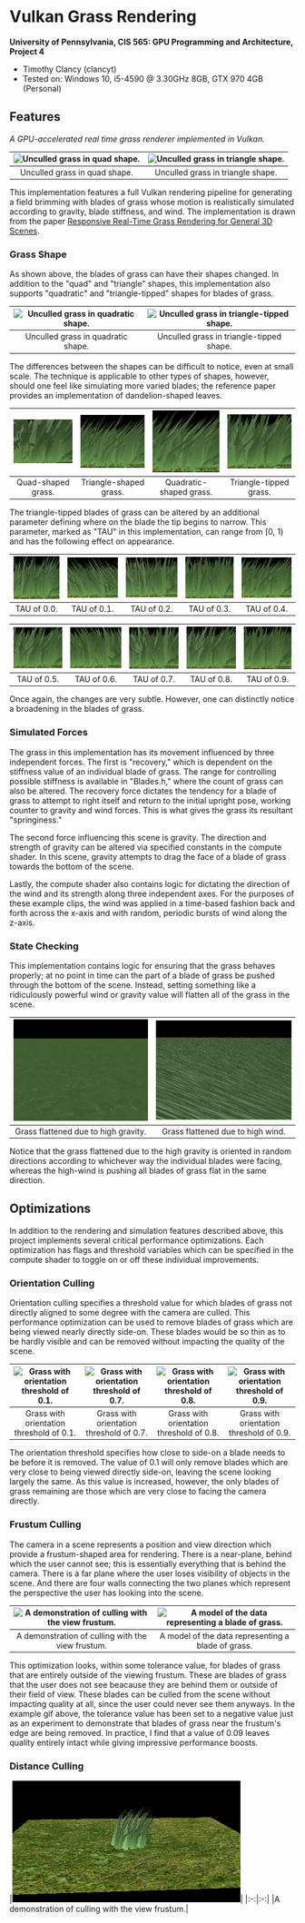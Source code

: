 Vulkan Grass Rendering
========================

**University of Pennsylvania, CIS 565: GPU Programming and Architecture, Project 4**
* Timothy Clancy (clancyt)
* Tested on: Windows 10, i5-4590 @ 3.30GHz 8GB, GTX 970 4GB (Personal)

## Features

*A GPU-accelerated real time grass renderer implemented in Vulkan.*

|![Unculled grass in quad shape.](img/grass_unculled_quad.gif)|![Unculled grass in triangle shape.](img/grass_unculled_tri.gif)|
|:-:|:-:|
|Unculled grass in quad shape.|Unculled grass in triangle shape.|

This implementation features a full Vulkan rendering pipeline for generating a field brimming with blades of grass whose motion is realistically simulated according to gravity, blade stiffness, and wind. The implementation is drawn from the paper [Responsive Real-Time Grass Rendering for General 3D Scenes](https://www.cg.tuwien.ac.at/research/publications/2017/JAHRMANN-2017-RRTG/JAHRMANN-2017-RRTG-draft.pdf).

### Grass Shape

As shown above, the blades of grass can have their shapes changed. In addition to the "quad" and "triangle" shapes, this implementation also supports "quadratic" and "triangle-tipped" shapes for blades of grass.

|![Unculled grass in quadratic shape.](img/grass_unculled_quadratic.gif)|![Unculled grass in triangle-tipped shape.](img/grass_unculled_tritip.gif)|
|:-:|:-:|
|Unculled grass in quadratic shape.|Unculled grass in triangle-tipped shape.|

The differences between the shapes can be difficult to notice, even at small scale. The technique is applicable to other types of shapes, however, should one feel like simulating more varied blades; the reference paper provides an implementation of dandelion-shaped leaves.

|![Quad-shaped grass.](img/quad_shape.PNG)|![Triangle-shaped grass.](img/triangle_shape.PNG)|![Quadratic-shaped grass.](img/quadratic_shape.PNG)|![Triangle-tipped grass.](img/tritip_05_shape.PNG)|
|:-:|:-:|:-:|:-:|
|Quad-shaped grass.|Triangle-shaped grass.|Quadratic-shaped grass.|Triangle-tipped grass.|

The triangle-tipped blades of grass can be altered by an additional parameter defining where on the blade the tip begins to narrow. This parameter, marked as "TAU" in this implementation, can range from [0, 1) and has the following effect on appearance.

|![Triangle-tip with TAU of 0.0.](img/tritip_00_shape.PNG)|![Triangle-tip with TAU of 0.1.](img/tritip_01_shape.PNG)|![Triangle-tip with TAU of 0.2.](img/tritip_02_shape.PNG)|![Triangle-tip with TAU of 0.3.](img/tritip_03_shape.PNG)|![Triangle-tip with TAU of 0.4.](img/tritip_04_shape.PNG)|
|:-:|:-:|:-:|:-:|:-:|
|TAU of 0.0.|TAU of 0.1.|TAU of 0.2.|TAU of 0.3.|TAU of 0.4.|

|![Triangle-tip with TAU of 0.5.](img/tritip_05_shape.PNG)|![Triangle-tip with TAU of 0.6.](img/tritip_06_shape.PNG)|![Triangle-tip with TAU of 0.7.](img/tritip_07_shape.PNG)|![Triangle-tip with TAU of 0.8.](img/tritip_08_shape.PNG)|![Triangle-tip with TAU of 0.9.](img/tritip_09_shape.PNG)|
|:-:|:-:|:-:|:-:|:-:|
|TAU of 0.5.|TAU of 0.6.|TAU of 0.7.|TAU of 0.8.|TAU of 0.9.|

Once again, the changes are very subtle. However, one can distinctly notice a broadening in the blades of grass.

### Simulated Forces

The grass in this implementation has its movement influenced by three independent forces. The first is "recovery," which is dependent on the stiffness value of an individual blade of grass. The range for controlling possible stiffness is available in "Blades.h," where the count of grass can also be altered. The recovery force dictates the tendency for a blade of grass to attempt to right itself and return to the initial upright pose, working counter to gravity and wind forces. This is what gives the grass its resultant "springiness."

The second force influencing this scene is gravity. The direction and strength of gravity can be altered via specified constants in the compute shader. In this scene, gravity attempts to drag the face of a blade of grass towards the bottom of the scene.

Lastly, the compute shader also contains logic for dictating the direction of the wind and its strength along three independent axes. For the purposes of these example clips, the wind was applied in a time-based fashion back and forth across the x-axis and with random, periodic bursts of wind along the z-axis.

### State Checking

This implementation contains logic for ensuring that the grass behaves properly; at no point in time can the part of a blade of grass be pushed through the bottom of the scene. Instead, setting something like a ridiculously powerful wind or gravity value will flatten all of the grass in the scene.

|![Grass flattened due to high gravity.](img/gravity_flat.PNG)|![Grass flattened due to high wind.](img/wind_flat.PNG)|
|:-:|:-:|
|Grass flattened due to high gravity.|Grass flattened due to high wind.|

Notice that the grass flattened due to the high gravity is oriented in random directions according to whichever way the individual blades were facing, whereas the high-wind is pushing all blades of grass flat in the same direction.

## Optimizations

In addition to the rendering and simulation features described above, this project implements several critical performance optimizations. Each optimization has flags and threshold variables which can be specified in the compute shader to toggle on or off these individual improvements.

### Orientation Culling

Orientation culling specifies a threshold value for which blades of grass not directly aligned to some degree with the camera are culled. This performance optimization can be used to remove blades of grass which are being viewed nearly directly side-on. These blades would be so thin as to be hardly visible and can be removed without impacting the quality of the scene.

|![Grass with orientation threshold of 0.1.](img/grass_orientation_culled_01.gif)|![Grass with orientation threshold of 0.7.](img/grass_orientation_culled_07.gif)|![Grass with orientation threshold of 0.8.](img/grass_orientation_culled_08.gif)|![Grass with orientation threshold of 0.9.](img/grass_orientation_culled_09.gif)|
|:-:|:-:|:-:|:-:|
|Grass with orientation threshold of 0.1.|Grass with orientation threshold of 0.7.|Grass with orientation threshold of 0.8.|Grass with orientation threshold of 0.9.|

The orientation threshold specifies how close to side-on a blade needs to be before it is removed. The value of 0.1 will only remove blades which are very close to being viewed directly side-on, leaving the scene looking largely the same. As this value is increased, however, the only blades of grass remaining are those which are very close to facing the camera directly.

### Frustum Culling

The camera in a scene represents a position and view direction which provide a frustum-shaped area for rendering. There is a near-plane, behind which the user cannot see; this is essentially everything that is behind the camera. There is a far plane where the user loses visibility of objects in the scene. And there are four walls connecting the two planes which represent the perspective the user has looking into the scene.

|![A demonstration of culling with the view frustum.](img/grass_frustum_culled.gif)|![A model of the data representing a blade of grass.](img/blade_model.jpg)|
|:-:|:-:|
|A demonstration of culling with the view frustum.|A model of the data representing a blade of grass.|

This optimization looks, within some tolerance value, for blades of grass that are entirely outside of the viewing frustum. These are blades of grass that the user does not see beacause they are behind them or outside of their field of view. These blades can be culled from the scene without impacting quality at all, since the user could never see them anyways. In the example gif above, the tolerance value has been set to a negative value just as an experiment to demonstrate that blades of grass near the frustum's edge are being removed. In practice, I find that a value of 0.09 leaves quality entirely intact while giving impressive performance boosts.

### Distance Culling

|![Culled to a maximum distance of 1.](img/distance_cull_1.PNG)|
|:-:|:-:|
|A demonstration of culling with the view frustum.|

